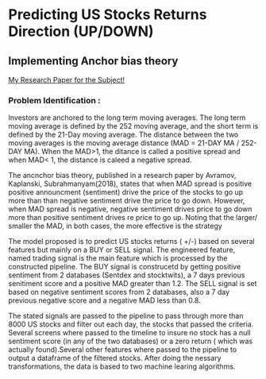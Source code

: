 # Predicting US Stocks Returns Direction (UP/DOWN)
## Implementing Anchor bias theory 

[My Research Paper for the Subject!](https://www.academia.edu/40213993/Algorithmic_Trading_High_Frequency_and_Low_Frequency_Trading?source=swp_share)

### Problem Identification :
Investors are anchored to the long term moving averages. The long term moving average is defined by the 252 moving average, and the short term is defined by the 21-Day moving average. The distance between the two moving averages is the moving average distance (MAD = 21-DAY MA / 252-DAY MA). When the MAD>1, the ditance is called a positive spread and when MAD< 1, the distance is caleed a negative spread. 

The ancnchor bias theory, published in a research paper by Avramov, Kaplanski, Subrahmanyam(2018), states that when MAD spread is positive positive announcment (sentiment) drive the price of the stocks to go up more than than negative sentiment drive the price to go down. However, when MAD spread is negative, negative sentiment drives price to go down more than positive sentiment drives re price to go up. Noting that the larger/ smaller the MAD, in both cases, the more effective is the strategy

The model proposed is to predict US stocks returns ( +/-) based on several features but mainly on a BUY or SELL signal. The engineered feature, named trading signal is the main feature which is processed by the constructed pipeline. The BUY signal is construcetd by getting positive sentiment from 2 databases (Sentdex and stocktwits), a 7 days previous senitiment score and a positive MAD greater than 1.2. The SELL signal is set based on negative sentiment scores from 2 databases, also a 7 day previous negative score and a negative MAD less than 0.8.

The stated signals are passed to the pipeline to pass through more than 8000 US stocks and filter out each day, the stocks that passed the criteria. Several screens where passed to the timeline to insure no stock has a null sentiment score (in any of the two databases) or a zero return ( which was actually found).Several other features where passed to the pipeline to output a dataframe of the filtered stocks. After doing the nessary transformations, the data is based to two machine learing algorithms.
